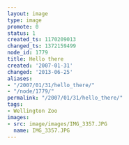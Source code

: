 ```yaml
---
layout: image
type: image
promote: 0
status: 1
created_ts: 1170209013
changed_ts: 1372159499
node_id: 1779
title: Hello there
created: '2007-01-31'
changed: '2013-06-25'
aliases:
- "/2007/01/31/hello_there/"
- "/node/1779/"
permalink: "/2007/01/31/hello_there/"
tags:
- Wellington Zoo
images:
- src: image/images/IMG_3357.JPG
  name: IMG_3357.JPG
---
```


